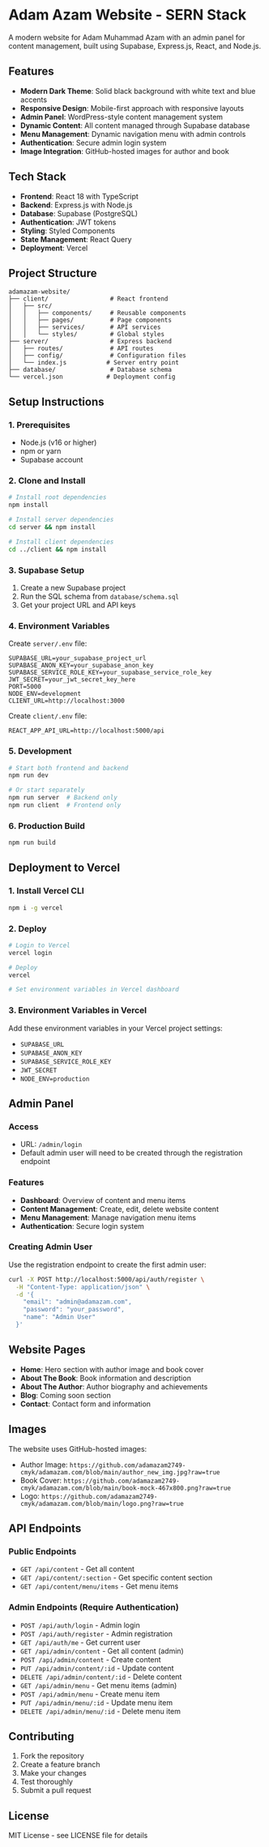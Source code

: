 # Adam Azam Website - SERN Stack

A modern website for Adam Muhammad Azam with an admin panel for content management, built using Supabase, Express.js, React, and Node.js.

## Features

- **Modern Dark Theme**: Solid black background with white text and blue accents
- **Responsive Design**: Mobile-first approach with responsive layouts
- **Admin Panel**: WordPress-style content management system
- **Dynamic Content**: All content managed through Supabase database
- **Menu Management**: Dynamic navigation menu with admin controls
- **Authentication**: Secure admin login system
- **Image Integration**: GitHub-hosted images for author and book

## Tech Stack

- **Frontend**: React 18 with TypeScript
- **Backend**: Express.js with Node.js
- **Database**: Supabase (PostgreSQL)
- **Authentication**: JWT tokens
- **Styling**: Styled Components
- **State Management**: React Query
- **Deployment**: Vercel

## Project Structure

```
adamazam-website/
├── client/                 # React frontend
│   ├── src/
│   │   ├── components/     # Reusable components
│   │   ├── pages/          # Page components
│   │   ├── services/       # API services
│   │   └── styles/         # Global styles
├── server/                 # Express backend
│   ├── routes/             # API routes
│   ├── config/             # Configuration files
│   └── index.js           # Server entry point
├── database/               # Database schema
└── vercel.json            # Deployment config
```

## Setup Instructions

### 1. Prerequisites

- Node.js (v16 or higher)
- npm or yarn
- Supabase account

### 2. Clone and Install

```bash
# Install root dependencies
npm install

# Install server dependencies
cd server && npm install

# Install client dependencies
cd ../client && npm install
```

### 3. Supabase Setup

1. Create a new Supabase project
2. Run the SQL schema from `database/schema.sql`
3. Get your project URL and API keys

### 4. Environment Variables

Create `server/.env` file:

```env
SUPABASE_URL=your_supabase_project_url
SUPABASE_ANON_KEY=your_supabase_anon_key
SUPABASE_SERVICE_ROLE_KEY=your_supabase_service_role_key
JWT_SECRET=your_jwt_secret_key_here
PORT=5000
NODE_ENV=development
CLIENT_URL=http://localhost:3000
```

Create `client/.env` file:

```env
REACT_APP_API_URL=http://localhost:5000/api
```

### 5. Development

```bash
# Start both frontend and backend
npm run dev

# Or start separately
npm run server  # Backend only
npm run client  # Frontend only
```

### 6. Production Build

```bash
npm run build
```

## Deployment to Vercel

### 1. Install Vercel CLI

```bash
npm i -g vercel
```

### 2. Deploy

```bash
# Login to Vercel
vercel login

# Deploy
vercel

# Set environment variables in Vercel dashboard
```

### 3. Environment Variables in Vercel

Add these environment variables in your Vercel project settings:

- `SUPABASE_URL`
- `SUPABASE_ANON_KEY`
- `SUPABASE_SERVICE_ROLE_KEY`
- `JWT_SECRET`
- `NODE_ENV=production`

## Admin Panel

### Access
- URL: `/admin/login`
- Default admin user will need to be created through the registration endpoint

### Features
- **Dashboard**: Overview of content and menu items
- **Content Management**: Create, edit, delete website content
- **Menu Management**: Manage navigation menu items
- **Authentication**: Secure login system

### Creating Admin User

Use the registration endpoint to create the first admin user:

```bash
curl -X POST http://localhost:5000/api/auth/register \
  -H "Content-Type: application/json" \
  -d '{
    "email": "admin@adamazam.com",
    "password": "your_password",
    "name": "Admin User"
  }'
```

## Website Pages

- **Home**: Hero section with author image and book cover
- **About The Book**: Book information and description
- **About The Author**: Author biography and achievements
- **Blog**: Coming soon section
- **Contact**: Contact form and information

## Images

The website uses GitHub-hosted images:
- Author Image: `https://github.com/adamazam2749-cmyk/adamazam.com/blob/main/author_new_img.jpg?raw=true`
- Book Cover: `https://github.com/adamazam2749-cmyk/adamazam.com/blob/main/book-mock-467x800.png?raw=true`
- Logo: `https://github.com/adamazam2749-cmyk/adamazam.com/blob/main/logo.png?raw=true`

## API Endpoints

### Public Endpoints
- `GET /api/content` - Get all content
- `GET /api/content/:section` - Get specific content section
- `GET /api/content/menu/items` - Get menu items

### Admin Endpoints (Require Authentication)
- `POST /api/auth/login` - Admin login
- `POST /api/auth/register` - Admin registration
- `GET /api/auth/me` - Get current user
- `GET /api/admin/content` - Get all content (admin)
- `POST /api/admin/content` - Create content
- `PUT /api/admin/content/:id` - Update content
- `DELETE /api/admin/content/:id` - Delete content
- `GET /api/admin/menu` - Get menu items (admin)
- `POST /api/admin/menu` - Create menu item
- `PUT /api/admin/menu/:id` - Update menu item
- `DELETE /api/admin/menu/:id` - Delete menu item

## Contributing

1. Fork the repository
2. Create a feature branch
3. Make your changes
4. Test thoroughly
5. Submit a pull request

## License

MIT License - see LICENSE file for details